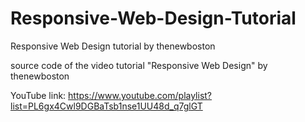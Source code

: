 # Responsive-Web-Design-Tutorial
Responsive Web Design tutorial by thenewboston

source code of the video tutorial "Responsive Web Design" by thenewboston

YouTube link:
https://www.youtube.com/playlist?list=PL6gx4Cwl9DGBaTsb1nse1UU48d_q7glGT
